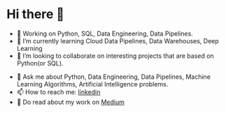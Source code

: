 # Hi there 👋


- 🔭 Working on Python, SQL, Data Engineering, Data Pipelines.
- 🌱 I’m currently learning Cloud Data Pipelines, Data Warehouses, Deep Learning
- 👯 I’m looking to collaborate on interesting projects that are based on Python(or SQL).
<!--- 🤔 I’m looking for help with -->
- 💬 Ask me about Python, Data Engineering, Data Pipelines, Machine Learning Algorithms, Artificial Intelligence problems.
- 📫 How to reach me: [linkedin](https://www.linkedin.com/in/ayan-tiwari/)
- 📝 Do read about my work on [Medium](https://tiwariayan.medium.com/)
